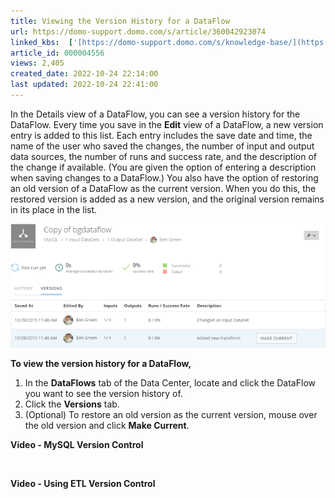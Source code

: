 ```yaml
---
title: Viewing the Version History for a DataFlow
url: https://domo-support.domo.com/s/article/360042923074
linked_kbs:  ['[https://domo-support.domo.com/s/knowledge-base/](https://domo-support.domo.com/s/knowledge-base/)', '[https://domo-support.domo.com/s/](https://domo-support.domo.com/s/)', '[https://domo-support.domo.com/s/topic/0TO5w000000ZamzGAC](https://domo-support.domo.com/s/topic/0TO5w000000ZamzGAC)', '[https://domo-support.domo.com/s/topic/0TO5w000000ZanUGAS](https://domo-support.domo.com/s/topic/0TO5w000000ZanUGAS)', '[https://domo-support.domo.com/s/article/360042923074](https://domo-support.domo.com/s/article/360042923074)', '[https://domo-support.domo.com/s/topic/0TO5w000000ZanUGAS/dataflow-management](https://domo-support.domo.com/s/topic/0TO5w000000ZanUGAS/dataflow-management)', '[https://domo-support.domo.com/s/article/360043429933](https://domo-support.domo.com/s/article/360043429933)', '[https://domo-support.domo.com/s/article/360043429953](https://domo-support.domo.com/s/article/360043429953)', '[https://domo-support.domo.com/s/article/360042925494](https://domo-support.domo.com/s/article/360042925494)', '[https://domo-support.domo.com/s/article/360043429913](https://domo-support.domo.com/s/article/360043429913)', '[https://domo-support.domo.com/s/article/4408174643607](https://domo-support.domo.com/s/article/4408174643607)', '[https://domo-support.domo.com/s/login/](https://domo-support.domo.com/s/login/)']
article_id: 000004556
views: 2,405
created_date: 2022-10-24 22:14:00
last updated: 2022-10-24 22:41:00
---
```




In the Details view of a DataFlow, you can see a version history for the DataFlow. Every time you save in the **Edit** view of a DataFlow, a new version entry is added to this list. Each entry includes the save date and time, the name of the user who saved the changes, the number of input and output data sources, the number of runs and success rate, and the description of the change if available. (You are given the option of entering a description when saving changes to a DataFlow.) You also have the option of restoring an old version of a DataFlow as the current version. When you do this, the restored version is added as a new version, and the original version remains in its place in the list.


![dataflow_versions_tab.png](dataflow_versions_tab.png)


**To view the version history for a DataFlow,**


1. In the **DataFlows** tab of the Data Center, locate and click the DataFlow you want to see the version history of.
2. Click the **Versions** tab.
3. (Optional) To restore an old version as the current version, mouse over the old version and click **Make Current**.


**Video - MySQL Version Control**



 


**Video - Using ETL Version Control**



 

